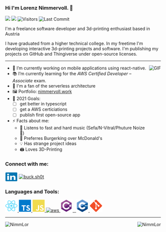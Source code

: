 <!-- <p align="left"> <img src="https://komarev.com/ghpvc/?username=NimmLor" alt="Lorenz Nimmervoll" /> </p> -->


### Hi I'm Lorenz Nimmervoll. 👋

[![](https://img.shields.io/badge/PRs-welcome-brightgreen.svg?style=flat&logo=github)](https://github.com/NimmLor)
[![](https://badges.frapsoft.com/os/v2/open-source.svg?v=103)](https://github.com/NimmLor)
<img alt="Visitors" src="https://komarev.com/ghpvc/?username=NimmLor&style=flat&labelColor=black&logo=github&label=Profile+Views&color=29bf12"/>
<img alt="Last Commit" src="https://img.shields.io/github/last-commit/NimmLor/esp8266-fastled-iot-webserver?logo=markdown&label=Last+Commit&color=29bf12&style=flat">

I'm a freelance software developer and 3d-printing enthusiast based in Austria

I have graduated from a higher technical college. In my freetime I'm developing interactive 3d-printing projects and software. I'm publishing my projects on GitHub and Thingiverse under open-source licenses.

---

<img align="right" height="250px" alt="GIF" src="https://sdk.bitmoji.com/render/panel/e0c8b93f-c246-46e8-9db2-ec0cb01ec9eb-92075198-3fcd-4714-9cbe-d0b4904d1434-v1.png?transparent=1&palette=1" />

- 📱 I’m currently working on mobile applications using react-native.<br />
- 📚 I’m currently learning for the *AWS Certified Developer – Associate* exam.<br />
- 📐 I'm a fan of the serverless architecture 
- 🖼️ Portfolio: [nimmervoll.work](https://nimmervoll.work) <br />
- 🎯 2021 Goals: 
  - [ ] get better in typescript
  - [ ] get a AWS certiciations
  - [ ] publish first open-source app
- ⚡ Facts about me:
  - 🎵 Listens to fast and hard music (Sefa/N-Vitral/Phuture Noize 🧡)
  - 🍔 Preferres Burgerking over McDonald's
  - 💡 Has strange project ideas
  - 🖨️ Loves 3D-Printing

<p align="left">
<h3 align="left">Connect with me:</h3>
<a href="https://www.linkedin.com/in/lorenz-nimmervoll-a728a5193/" target="blank"><img align="center" src="https://raw.githubusercontent.com/devicons/devicon/master/icons/linkedin/linkedin-original.svg" alt="devesh-kumar-singh-b43580136" height="30" width="40" /></a>
<a href="https://www.instagram.com/lorenz.nimmervoll/" target="blank"><img align="center" src="https://image.flaticon.com/icons/png/128/1384/1384063.png" alt="buck.sh0t" height="30" width="30" /> </a>
</p>

<h3 align="left">Languages and Tools:</h3>
<p align="left">  
    <a href="https://reactnative.dev/" target="_blank"> 
        <code><img src="https://raw.githubusercontent.com/devicons/devicon/master/icons/react/react-original.svg" alt="react-native" width="40" height="40"/></code> 
    </a>  
    <a href="https://www.typescriptlang.org/" target="_blank"> 
        <code><img src="https://raw.githubusercontent.com/devicons/devicon/master/icons/typescript/typescript-original.svg" alt="typescript" width="40" height="40"/></code>  
    </a> 
    <a href="https://developer.mozilla.org/en-US/docs/Web/JavaScript" target="_blank"> 
        <code><img src="https://raw.githubusercontent.com/devicons/devicon/master/icons/javascript/javascript-plain.svg" alt="javascript" width="40" height="40"/></code>  
    </a>
    <a href="https://aws.amazon.com" target="_blank"> 
        <img src="https://upload.wikimedia.org/wikipedia/commons/9/93/Amazon_Web_Services_Logo.svg" alt="aws" width="40" height="40"/>  
    </a> 
    <a href="https://docs.microsoft.com/en-us/dotnet/csharp/tour-of-csharp/" target="_blank"> 
        <code><img src="https://raw.githubusercontent.com/devicons/devicon/master/icons/csharp/csharp-original.svg" alt="c#" width="40" height="40"/> </code> 
    </a> 
    <a href="https://www.w3schools.com/cpp/" target="_blank"> 
        <code><img src="https://raw.githubusercontent.com/devicons/devicon/master/icons/cplusplus/cplusplus-original.svg" alt="cplusplus" width="40" height="40"/></code>  
    </a>
    <a href="https://git-scm.com/" target="_blank"> 
        <code><img src="https://raw.githubusercontent.com/devicons/devicon/master/icons/git/git-original.svg" alt="git" width="40" height="40"/></code>  
    </a> 
</p>

---

<img align="left" src="https://github-readme-stats.vercel.app/api/top-langs/?username=NimmLor&layout=compact&theme=midnight-purple" alt="NimmLor" />
<img align="right" src="https://github-readme-stats.vercel.app/api?username=NimmLor&show_icons=true&theme=midnight-purple" alt="NimmLor" /></p>
